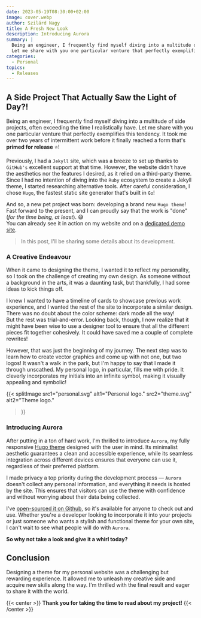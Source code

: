 ```yaml
---
date: 2023-05-19T08:30:00+02:00
image: cover.webp
author: Szilárd Nagy
title: A Fresh New Look
description: Introducing Aurora
summary: |
  Being an engineer, I frequently find myself diving into a multitude of side projects, often exceeding the time I realistically have.
  Let me share with you one particular venture that perfectly exemplifies this tendency. It took me ...
categories:
  - Personal
topics:
  - Releases
---
```


## A Side Project That Actually Saw the Light of Day?!

Being an engineer, I frequently find myself diving into a multitude of side projects, often exceeding the time I realistically have. Let me share with you one particular venture that perfectly exemplifies this tendency. It took me over two years of intermittent work before it finally reached a form that's **primed for release** :star:!

Previously, I had a `Jekyll` site, which was a breeze to set up thanks to `GitHub's` excellent support at that time. However, the website didn't have the aesthetics nor the features I desired, as it relied on a third-party theme. Since I had no intention of diving into the `Ruby` ecosystem to create a Jekyll theme, I started researching alternative tools. After careful consideration, I chose `Hugo`, the fastest static site generator that's built in `Go`!

And so, a new pet project was born: developing a brand new `Hugo theme`! Fast forward to the present, and I can proudly say that the work is "done" (*for the time being, at least*). :sweat_smile: <br> You can already see it in action on my website and on a [dedicated demo site](https://nszilard.github.io/aurora/).

> In this post, I'll be sharing some details about its development.

### A Creative Endeavour

When it came to designing the theme, I wanted it to reflect my personality, so I took on the challenge of creating my own design. As someone without a background in the arts, it was a daunting task, but thankfully, I had some ideas to kick things off.

I knew I wanted to have a timeline of cards to showcase previous work experience, and I wanted the rest of the site to incorporate a similar design. There was no doubt about the color scheme: dark mode all the way! <br> But the rest was trial-and-error. Looking back, though, I now realize that it might have been wise to use a designer tool to ensure that all the different pieces fit together cohesively. It could have saved me a couple of complete rewrites!

However, that was just the beginning of my journey. The next step was to learn how to create vector graphics and come up with not one, but two logos! It wasn't a walk in the park, but I'm happy to say that I made it through unscathed. My personal logo, in particular, fills me with pride. It cleverly incorporates my initials into an infinite symbol, making it visually appealing and symbolic!

{{<
  splitImage
  src1="personal.svg" alt1="Personal logo."
  src2="theme.svg" alt2="Theme logo."
>}}

### Introducing Aurora

After putting in a ton of hard work, I'm thrilled to introduce `Aurora`, my fully responsive [Hugo theme](https://gohugo.io/) designed with the user in mind. Its minimalist aesthetic guarantees a clean and accessible experience, while its seamless integration across different devices ensures that everyone can use it, regardless of their preferred platform.

I made privacy a top priority during the development process — `Aurora` doesn't collect any personal information, and everything it needs is hosted by the site. This ensures that visitors can use the theme with confidence and without worrying about their data being collected.

I've [open-sourced it on Github](https://github.com/nszilard/aurora), so it's available for anyone to check out and use. Whether you're a developer looking to incorporate it into your projects or just someone who wants a stylish and functional theme for your own site, I can't wait to see what people will do with `Aurora`.

**So why not take a look and give it a whirl today?**

## Conclusion

Designing a theme for my personal website was a challenging but rewarding experience. It allowed me to unleash my creative side and acquire new skills along the way. I'm thrilled with the final result and eager to share it with the world.

{{< center >}}
**Thank you for taking the time to read about my project!**
{{< /center >}}
